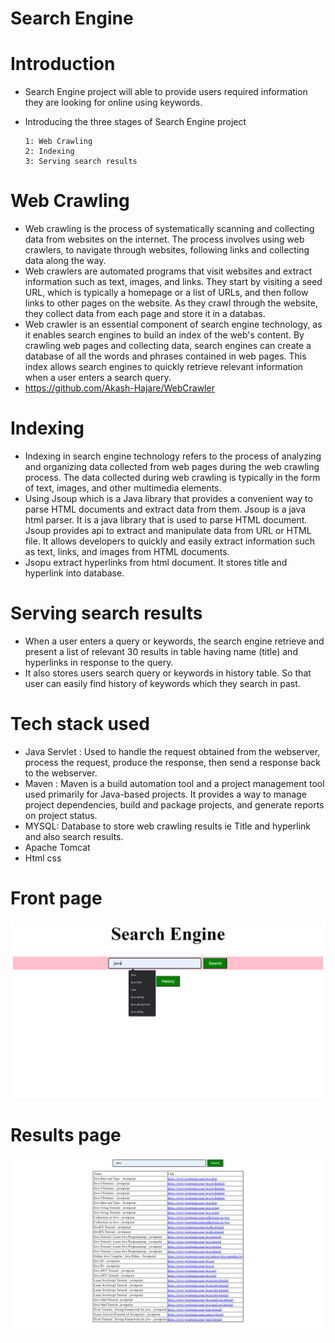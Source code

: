 # Search Engine

# Introduction
  - Search Engine project will able to provide users required information they are looking for online using keywords.
  - Introducing the three stages of Search Engine project

        1: Web Crawling
        2: Indexing 
        3: Serving search results
   
 # Web Crawling
 - Web crawling is the process of systematically scanning and collecting data from websites on the internet. The process involves using web crawlers, to navigate through websites, following links and collecting data along the way.
 - Web crawlers are automated programs that visit websites and extract information such as text, images, and links. They start by visiting a seed URL, which is typically a homepage or a list of URLs, and then follow links to other pages on the website. As they crawl through the website, they collect data from each page and store it in a databas.
 - Web crawler is an essential component of search engine technology, as it enables search engines to build an index of the web's content. By crawling web pages and collecting data, search engines can create a database of all the words and phrases contained in web pages. This index allows search engines to quickly retrieve relevant information when a user enters a search query.
 - https://github.com/Akash-Hajare/WebCrawler
 
 # Indexing
 - Indexing in search engine technology refers to the process of analyzing and organizing data collected from web pages during the web crawling process. The data collected during web crawling is typically in the form of text, images, and other multimedia elements.
 - Using Jsoup which is a Java library that provides a convenient way to parse HTML documents and extract data from them. Jsoup is a java html parser. It is a java library that is used to parse HTML document. Jsoup provides api to extract and manipulate data from URL or HTML file.  It allows developers to quickly and easily extract information such as text, links, and images from HTML documents.
 - Jsopu extract hyperlinks from html document. It stores title and hyperlink into database.

# Serving search results
- When a user enters a query or keywords, the search engine retrieve and present a list of relevant 30 results in table having name (title) and hyperlinks in response to the query.
- It also stores users search query or keywords in history table. So that user can easily find history of keywords which they search in past.

# Tech stack used 
- Java Servlet : Used to handle the request obtained from the webserver, process the request, produce the response, then send a response back to the webserver. 
- Maven : Maven is a build automation tool and a project management tool used primarily for Java-based projects. It provides a way to manage project dependencies, build and package projects, and generate reports on project status.
- MYSQL: Database to store web crawling results ie Title and hyperlink and also search results.
- Apache Tomcat 
- Html css

# Front page
![login](https://github.com/Akash-Hajare/SearchEngine/blob/master/screenshot/frontpage.png)

# Results page
![login](https://github.com/Akash-Hajare/SearchEngine/blob/master/screenshot/results.png)

 
